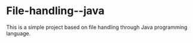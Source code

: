 # File-handling--java
This is a simple project based on file handling through Java programming language.
